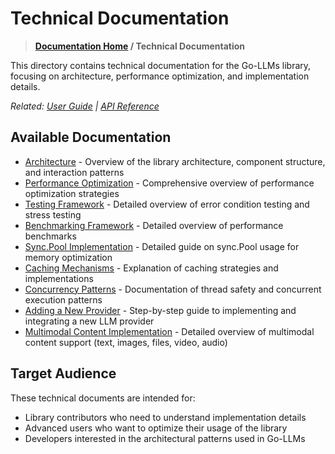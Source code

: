 # Technical Documentation

> **[Documentation Home](/REFERENCE.md) / Technical Documentation**

This directory contains technical documentation for the Go-LLMs library, focusing on architecture, performance optimization, and implementation details.

*Related: [User Guide](/docs/user-guide/README.md) | [API Reference](/docs/api/README.md)*

## Available Documentation

- [Architecture](architecture.md) - Overview of the library architecture, component structure, and interaction patterns
- [Performance Optimization](performance.md) - Comprehensive overview of performance optimization strategies
- [Testing Framework](testing.md) - Detailed overview of error condition testing and stress testing
- [Benchmarking Framework](benchmarks.md) - Detailed overview of performance benchmarks
- [Sync.Pool Implementation](sync-pool.md) - Detailed guide on sync.Pool usage for memory optimization
- [Caching Mechanisms](caching.md) - Explanation of caching strategies and implementations
- [Concurrency Patterns](concurrency.md) - Documentation of thread safety and concurrent execution patterns
- [Adding a New Provider](new-provider.md) - Step-by-step guide to implementing and integrating a new LLM provider
- [Multimodal Content Implementation](multimodal-content.md) - Detailed overview of multimodal content support (text, images, files, video, audio)

## Target Audience

These technical documents are intended for:

- Library contributors who need to understand implementation details
- Advanced users who want to optimize their usage of the library
- Developers interested in the architectural patterns used in Go-LLMs